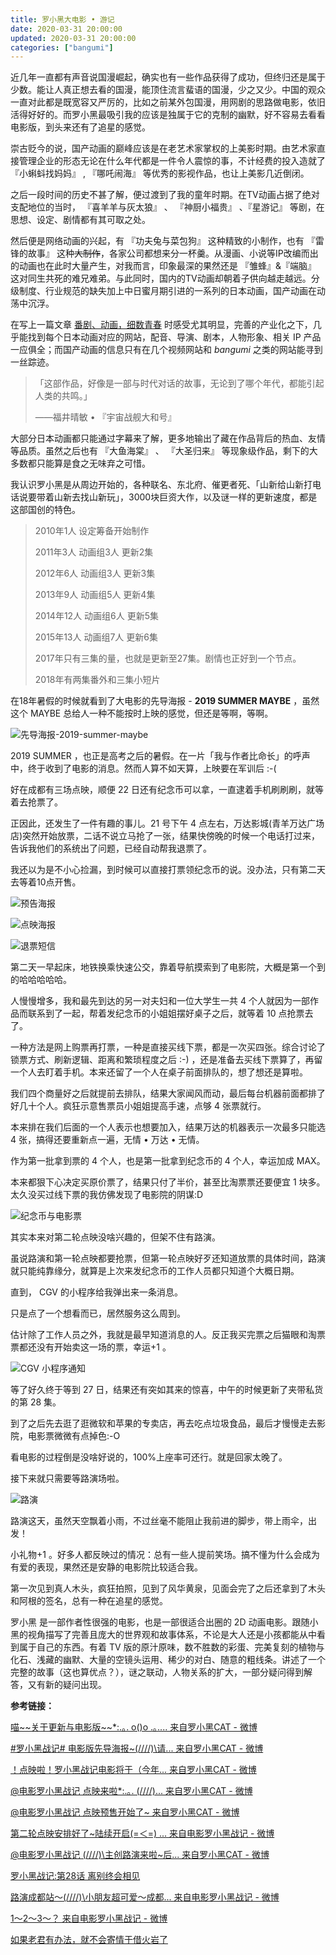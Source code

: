 ```yaml
---
title: 罗小黑大电影 • 游记
date: 2020-03-31 20:00:00
updated: 2020-03-31 20:00:00
categories: ["bangumi"]
---
```


近几年一直都有声音说国漫崛起，确实也有一些作品获得了成功，但终归还是属于少数。能让人真正想去看的国漫，能顶住流言蜚语的国漫，少之又少。中国的观众一直对此都是既宽容又严厉的，比如之前某外包国漫，用网剧的思路做电影，依旧活得好好的。而罗小黑最吸引我的应该是独属于它的克制的幽默，好不容易去看看电影版，到头来还有了追星的感觉。<!--more-->

崇古贬今的说，国产动画的巅峰应该是在老艺术家掌权的上美影时期。由艺术家直接管理企业的形态无论在什么年代都是一件令人震惊的事，不计经费的投入造就了 『小蝌蚪找妈妈』 , 『哪吒闹海』 等优秀的影视作品，也让上美影几近倒闭。

之后一段时间的历史不甚了解，便过渡到了我的童年时期。在TV动画占据了绝对支配地位的当时， 『喜羊羊与灰太狼』 、 『神厨小福贵』 、『星游记』 等剧，在思想、设定、剧情都有其可取之处。

然后便是网络动画的兴起，有 『功夫兔与菜包狗』 这种精致的小制作，也有 『雷锋的故事』 这种~~大制作~~，各家公司都想来分一杯羹。从漫画、小说等IP改编而出的动画也在此时大量产生，对我而言，印象最深的果然还是 『雏蜂』&『端脑』 这对同生共死的难兄难弟。与此同时，国内的TV动画却朝着子供向越走越远。分级制度、行业规范的缺失加上中日蜜月期引进的一系列的日本动画，国产动画在动荡中沉浮。

在写上一篇文章 [番剧、动画，细数青春](/essay/anime-saw/) 时感受尤其明显，完善的产业化之下，几乎能找到每个日本动画对应的网站，配音、导演、剧本，人物形象、相关 IP 产品一应俱全；而国产动画的信息只有在几个视频网站和 *bangumi* 之类的网站能寻到一丝踪迹。

> 「这部作品，好像是一部与时代对话的故事，无论到了哪个年代，都能引起人类的共鸣。」
>
> ——福井晴敏 • 『宇宙战舰大和号』

大部分日本动画都只能通过字幕来了解，更多地输出了藏在作品背后的热血、友情等品质。虽然之后也有 『大鱼海棠』 、 『大圣归来』 等现象级作品，剩下的大多数都只能算是食之无味弃之可惜。

我认识罗小黑是从周边开始的，各种联名、东北府、催更者死、「山新给山新打电话说要带着山新去找山新玩」，3000块巨资大作，以及谜一样的更新速度，都是这部国创的特色。

> 2010年1人  设定筹备开始制作
>
> 2011年3人  动画组3人 更新2集
>
> 2012年6人  动画组3人 更新3集
>
> 2013年9人  动画组5人 更新4集
>
> 2014年12人 动画组6人 更新5集
>
> 2015年13人 动画组7人 更新6集
>
> 2017年只有三集的量，也就是更新至27集。剧情也正好到一个节点。
>
> 2018年有两集番外和三集小短片

在18年暑假的时候就看到了大电影的先导海报 - **2019 SUMMER MAYBE** ，虽然这个 MAYBE 总给人一种不能按时上映的感觉，但还是等啊，等啊。

![先导海报-2019-summer-maybe](/images/film-the-legend-of-hei/poster-2019-summer-maybe.webp)

2019 SUMMER ，也正是高考之后的暑假。在一片「我与作者比命长」的呼声中，终于收到了电影的消息。然而人算不如天算，上映要在军训后 :-(

好在成都有三场点映，顺便 22 日还有纪念币可以拿，一直逮着手机刷刷刷，就等着去抢票了。

正因此，还发生了一件有趣的事儿。21 号下午 4 点左右，万达影城(青羊万达广场店)突然开始放票，二话不说立马抢了一张，结果快傍晚的时候一个电话打过来，告诉我他们的系统出了问题，已经自动帮我退票了。

我还以为是不小心捡漏，到时候可以直接打票领纪念币的说。没办法，只有第二天去等着10点开售。

![预告海报](/images/film-the-legend-of-hei/poster-09-12.webp)

![点映海报](/images/film-the-legend-of-hei/poster-preview.webp)

![退票短信](/images/film-the-legend-of-hei/printscreen-sms-taopiaopiao-canceled.webp)

第二天一早起床，地铁换乘快速公交，靠着导航摸索到了电影院，大概是第一个到的哈哈哈哈哈。

人慢慢增多，我和最先到达的另一对夫妇和一位大学生一共 4 个人就因为一部作品而联系到了一起，帮着发纪念币的小姐姐摆好桌子之后，就等着 10 点抢票去了。

一种方法是网上购票再打票，一种是直接买线下票，都是一次买四张。综合讨论了锁票方式、刷新逻辑、距离和繁琐程度之后 :-) ，还是准备去买线下票算了，再留一个人去盯着手机。本来还留了一个人在桌子前面排队的，想了想还是算啦。

我们四个商量好之后就提前去排队，结果大家闻风而动，最后每台机器前面都排了好几十个人。疯狂示意售票员小姐姐提高手速，点够 4 张票就行。

本来排在我们后面的一个人表示也想要加入，结果万达的机器表示一次最多只能选 4 张，搞得还要重新点一遍，无情 • 万达 • 无情。

作为第一批拿到票的 4 个人，也是第一批拿到纪念币的 4 个人，幸运加成 MAX。

本来都狠下心决定买原价票了，结果只付了半价，甚至比淘票票还要便宜 1 块多。太久没买过线下票的我仿佛发现了电影院的阴谋:D

![纪念币与电影票](/images/film-the-legend-of-hei/coin-with-ticket.webp)

其实本来对第二轮点映没啥兴趣的，但架不住有路演。

虽说路演和第一轮点映都要抢票，但第一轮点映好歹还知道放票的具体时间，路演就只能纯靠缘分，就算是上次来发纪念币的工作人员都只知道个大概日期。

直到， CGV 的小程序给我弹出来一条消息。

只是点了一个想看而已，居然服务这么周到。

估计除了工作人员之外，我就是最早知道消息的人。反正我买完票之后猫眼和淘票票都还没有开始卖这一场的票，幸运+1 。

![CGV 小程序通知](/images/film-the-legend-of-hei/notify-cgv-wxpwa.webp)

等了好久终于等到 27 日，结果还有突如其来的惊喜，中午的时候更新了夹带私货的第 28 集。

到了之后先去逛了逛微软和苹果的专卖店，再去吃点垃圾食品，最后才慢慢走去影院，电影票微微有点掉色:-O

看电影的过程倒是没啥好说的，100%上座率可还行。就是回家太晚了。

接下来就只需要等路演场啦。

![路演](/images/film-the-legend-of-hei/meet-director.webp)

路演这天，虽然天空飘着小雨，不过丝毫不能阻止我前进的脚步，带上雨伞，出发！

小礼物+1 。好多人都反映过的情况：总有一些人提前笑场。搞不懂为什么会成为有爱的表现，果然还是安静的电影院比较适合我。

第一次见到真人木头，疯狂拍照，见到了风华黄泉，见面会完了之后还拿到了木头和阿根的签名，总有一种在追星的感觉。

罗小黑 是一部作者性很强的电影，也是一部很适合出圈的 2D 动画电影。跟随小黑的视角描写了完善且庞大的世界观和故事体系，不论是大人还是小孩都能从中看到属于自己的东西。有着 TV 版的原汁原味，数不胜数的彩蛋、完美复刻的植物与化石、浅藏的幽默、大量的空镜头运用、稀少的对白、随意的粗线条。讲述了一个完整的故事（这也算优点？），谜之联动，人物关系的扩大，一部分疑问得到解答，又有新的疑问出现。

**参考链接：**

[喵\~\~关于更新与电影版~~*:.｡. o()o .｡.... 来自罗小黑CAT - 微博](https://weibo.com/2019071187/F4MoNfbqE)

[\#罗小黑战记# 电影版先导海报~\(////)\请... 来自罗小黑CAT - 微博](https://weibo.com/2019071187/Gsnt8nm8a)

[！点映啦！罗小黑战记电影将于（今年... 来自罗小黑CAT - 微博](https://weibo.com/2019071187/I29ynjJVg)

[@电影罗小黑战记 点映来啦*:.｡. \(////)\... 来自罗小黑CAT - 微博](https://weibo.com/2019071187/I3d7gDquV)

[@电影罗小黑战记 点映预售开始了~  来自罗小黑CAT - 微博](https://weibo.com/2019071187/I3ngUro3T)

[第二轮点映安排好了~陆续开启(=＜=) ... 来自电影罗小黑战记 - 微博](https://weibo.com/3175924975/I3vSjjae9)

[@电影罗小黑战记 \(////)\主创路演来啦~后... 来自罗小黑CAT - 微博](https://weibo.com/2019071187/I3QiEousv)

[罗小黑战记:第28话 离别终会相见](https://b23.tv/av65510572)

[路演成都站～\(////)\小朋友超可爱～成都... 来自电影罗小黑战记 - 微博](https://weibo.com/3175924975/I4PbVlR9w)

[1～2～3～？   来自电影罗小黑战记 - 微博](https://weibo.com/3175924975/I4X7pnyOT)

[如果老君有办法，就不会寄情于借火岩了]()